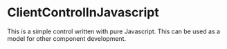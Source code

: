 # ClientControlInJavascript
This is a simple control written with pure Javascript. This can be used as a model for other component development.
